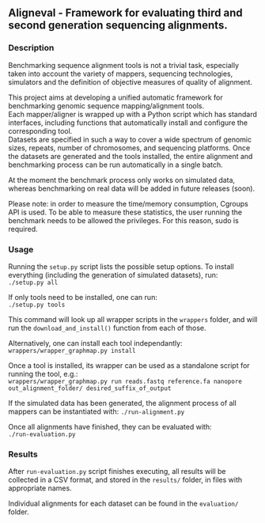 ## Aligneval - Framework for evaluating third and second generation sequencing alignments.

### Description
Benchmarking sequence alignment tools is not a trivial task, especially taken into account the variety of mappers, sequencing technologies, simulators and the definition of objective measures of quality of alignment.  

This project aims at developing a unified automatic framework for benchmarking genomic sequence mapping/alignment tools.  
Each mapper/aligner is wrapped up with a Python script which has standard interfaces, including functions that automatically install and configure the corresponding tool.  
Datasets are specified in such a way to cover a wide spectrum of genomic sizes, repeats, number of chromosomes, and sequencing platforms. Once the datasets are generated and the tools installed, the entire alignment and benchmarking process can be run automatically in a single batch.

At the moment the benchmark process only works on simulated data, whereas benchmarking on real data will be added in future releases (soon).

Please note: in order to measure the time/memory consumption, Cgroups API is used. To be able to measure these statistics, the user running the benchmark needs to be allowed the privileges. For this reason, sudo is required.

### Usage
Running the ```setup.py``` script lists the possible setup options.
To install everything (including the generation of simulated datasets), run:  
```./setup.py all```  

If only tools need to be installed, one can run:  
```./setup.py tools```  

This command will look up all wrapper scripts in the ```wrappers``` folder, and will run the ```download_and_install()``` function from each of those.  

Alternatively, one can install each tool independantly:  
```wrappers/wrapper_graphmap.py install```  

Once a tool is installed, its wrapper can be used as a standalone script for running the tool, e.g.:  
```wrappers/wrapper_graphmap.py run reads.fastq reference.fa nanopore out_alignment_folder/ desired_suffix_of_output```  

If the simulated data has been generated, the alignment process of all mappers can be instantiated with:
```./run-alignment.py```  

Once all alignments have finished, they can be evaluated with:  
```./run-evaluation.py```

### Results
After ```run-evaluation.py``` script finishes executing, all results will be collected in a CSV format, and stored in the ```results/``` folder, in files with appropriate names.

Individual alignments for each dataset can be found in the ```evaluation/``` folder.

